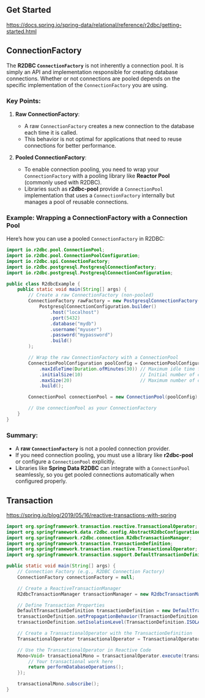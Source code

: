 ## Get Started 

https://docs.spring.io/spring-data/relational/reference/r2dbc/getting-started.html

## ConnectionFactory

The **R2DBC `ConnectionFactory`** is not inherently a connection pool. It is simply an API and implementation responsible for creating database connections. Whether or not connections are pooled depends on the specific implementation of the `ConnectionFactory` you are using.

### Key Points:
1. **Raw ConnectionFactory**:
    - A raw `ConnectionFactory` creates a new connection to the database each time it is called.
    - This behavior is not optimal for applications that need to reuse connections for better performance.

2. **Pooled ConnectionFactory**:
    - To enable connection pooling, you need to wrap your `ConnectionFactory` with a pooling library like **Reactor Pool** (commonly used with R2DBC).
    - Libraries such as **r2dbc-pool** provide a `ConnectionPool` implementation that uses a `ConnectionFactory` internally but manages a pool of reusable connections.

### Example: Wrapping a ConnectionFactory with a Connection Pool
Here’s how you can use a pooled `ConnectionFactory` in R2DBC:

```java
import io.r2dbc.pool.ConnectionPool;
import io.r2dbc.pool.ConnectionPoolConfiguration;
import io.r2dbc.spi.ConnectionFactory;
import io.r2dbc.postgresql.PostgresqlConnectionFactory;
import io.r2dbc.postgresql.PostgresqlConnectionConfiguration;

public class R2dbcExample {
    public static void main(String[] args) {
        // Create a raw ConnectionFactory (non-pooled)
        ConnectionFactory rawFactory = new PostgresqlConnectionFactory(
            PostgresqlConnectionConfiguration.builder()
                .host("localhost")
                .port(5432)
                .database("mydb")
                .username("myuser")
                .password("mypassword")
                .build()
        );

        // Wrap the raw ConnectionFactory with a ConnectionPool
        ConnectionPoolConfiguration poolConfig = ConnectionPoolConfiguration.builder(rawFactory)
            .maxIdleTime(Duration.ofMinutes(30)) // Maximum idle time for a connection
            .initialSize(10)                     // Initial number of connections in the pool
            .maxSize(20)                         // Maximum number of connections in the pool
            .build();

        ConnectionPool connectionPool = new ConnectionPool(poolConfig);

        // Use connectionPool as your ConnectionFactory
    }
}
```

### Summary:
- A **raw `ConnectionFactory`** is not a pooled connection provider.
- If you need connection pooling, you must use a library like **r2dbc-pool** or configure a `ConnectionPool` explicitly.
- Libraries like **Spring Data R2DBC** can integrate with a `ConnectionPool` seamlessly, so you get pooled connections automatically when configured properly.

## Transaction

https://spring.io/blog/2019/05/16/reactive-transactions-with-spring

```java
import org.springframework.transaction.reactive.TransactionalOperator;
import org.springframework.data.r2dbc.config.AbstractR2dbcConfiguration;
import org.springframework.r2dbc.connection.R2dbcTransactionManager;
import org.springframework.transaction.TransactionDefinition;
import org.springframework.transaction.reactive.TransactionalOperator;
import org.springframework.transaction.support.DefaultTransactionDefinition;

public static void main(String[] args) {
    // Connection Factory (e.g., R2DBC Connection Factory)
    ConnectionFactory connectionFactory = null;

    // Create a ReactiveTransactionManager
    R2dbcTransactionManager transactionManager = new R2dbcTransactionManager(connectionFactory);

    // Define Transaction Properties
    DefaultTransactionDefinition transactionDefinition = new DefaultTransactionDefinition();
    transactionDefinition.setPropagationBehavior(TransactionDefinition.PROPAGATION_REQUIRES_NEW);
    transactionDefinition.setIsolationLevel(TransactionDefinition.ISOLATION_SERIALIZABLE);

    // Create a TransactionalOperator with the TransactionDefinition
    TransactionalOperator transactionalOperator = TransactionalOperator.create(transactionManager, transactionDefinition);

    // Use the TransactionalOperator in Reactive Code
    Mono<Void> transactionalMono = transactionalOperator.execute(transactionStatus -> {
        // Your transactional work here
        return performDatabaseOperations();
    });

    transactionalMono.subscribe();
}
```
